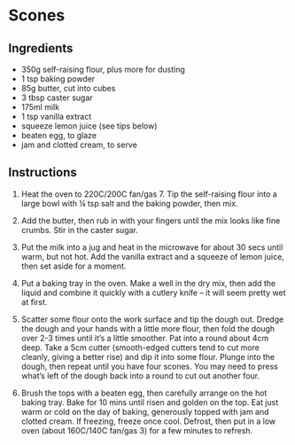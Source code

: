 # Scones

## Ingredients

- 350g self-raising flour, plus more for dusting
- 1 tsp baking powder
- 85g butter, cut into cubes
- 3 tbsp caster sugar
- 175ml milk
- 1 tsp vanilla extract
- squeeze lemon juice (see tips below)
- beaten egg, to glaze
- jam and clotted cream, to serve

## Instructions

1. Heat the oven to 220C/200C fan/gas 7. Tip the self-raising flour into a large bowl with ¼ tsp salt and the baking powder, then mix.

2. Add the butter, then rub in with your fingers until the mix looks like fine crumbs. Stir in the caster sugar.

3. Put the milk into a jug and heat in the microwave for about 30 secs until warm, but not hot. Add the vanilla extract and a squeeze of lemon juice, then set aside for a moment.

4. Put a baking tray in the oven. Make a well in the dry mix, then add the liquid and combine it quickly with a cutlery knife – it will seem pretty wet at first.

5. Scatter some flour onto the work surface and tip the dough out. Dredge the dough and your hands with a little more flour, then fold the dough over 2-3 times until it’s a little smoother. Pat into a round about 4cm deep. Take a 5cm cutter (smooth-edged cutters tend to cut more cleanly, giving a better rise) and dip it into some flour. Plunge into the dough, then repeat until you have four scones. You may need to press what’s left of the dough back into a round to cut out another four.

6. Brush the tops with a beaten egg, then carefully arrange on the hot baking tray. Bake for 10 mins until risen and golden on the top. Eat just warm or cold on the day of baking, generously topped with jam and clotted cream. If freezing, freeze once cool. Defrost, then put in a low oven (about 160C/140C fan/gas 3) for a few minutes to refresh.